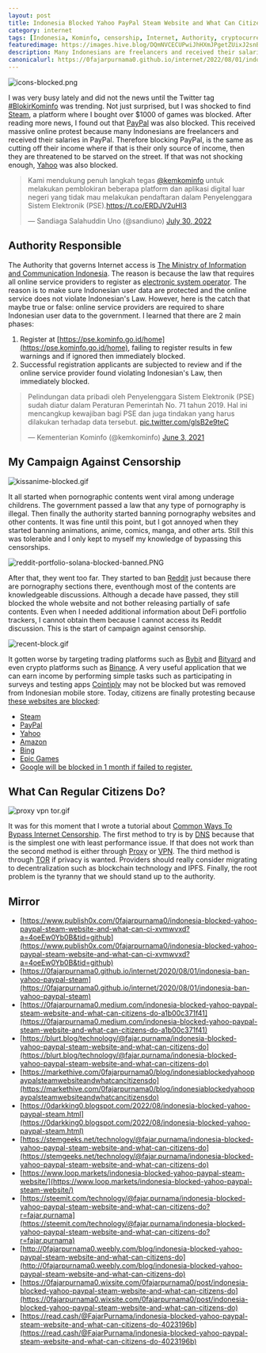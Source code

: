 ```yaml
---
layout: post
title: Indonesia Blocked Yahoo PayPal Steam Website and What Can Citizens Do
category: internet
tags: [Indonesia, Kominfo, censorship, Internet, Authority, cryptocurrency]
featuredimage: https://images.hive.blog/DQmNVCECUPwiJhHXmJPgetZUixJ2snBrjfM4reoBP5HBrWT/icons-blocked.png
description: Many Indonesians are freelancers and received their salaries in PayPal. Therefore blocking PayPal, is the same as cutting off their income.
canonicalurl: https://0fajarpurnama0.github.io/internet/2022/08/01/indonesia-ban-yahoo-paypal-steam
---
```

![icons-blocked.png](https://images.hive.blog/DQmNVCECUPwiJhHXmJPgetZUixJ2snBrjfM4reoBP5HBrWT/icons-blocked.png)

I was very busy lately and did not the news until the Twitter tag [#BlokirKominfo](https://twitter.com/hashtag/BlokirKominfo?src=hashtag_click) was trending. Not just surprised, but I was shocked to find [Steam](https://store.steampowered.com/), a platform where I bought over $1000 of games was blocked. After reading more news, I found out that [PayPal](https://www.paypal.com/) was also blocked. This received massive online protest because many Indonesians are freelancers and received their salaries in PayPal. Therefore blocking PayPal, is the same as cutting off their income where if that is their only source of income, then they are threatened to be starved on the street. If that was not shocking enough, [Yahoo](https://yahoo.com/) was also blocked.

<blockquote class="twitter-tweet"><p lang="in" dir="ltr">Kami mendukung penuh langkah tegas <a href="https://twitter.com/kemkominfo?ref_src=twsrc%5Etfw">@kemkominfo</a> untuk melakukan pemblokiran beberapa platform dan aplikasi digital luar negeri yang tidak mau melakukan pendaftaran dalam Penyelenggara Sistem Elektronik (PSE).<a href="https://t.co/ERDJV2uHI3">https://t.co/ERDJV2uHI3</a></p>&mdash; Sandiaga Salahuddin Uno (@sandiuno) <a href="https://twitter.com/sandiuno/status/1553304444263022592?ref_src=twsrc%5Etfw">July 30, 2022</a></blockquote> <script async src="https://platform.twitter.com/widgets.js" charset="utf-8"></script>

## Authority Responsible

The Authority that governs Internet access is [The Ministry of Information and Communication Indonesia](https://www.kominfo.go.id/profil). The reason is because the law that requires all online service providers to register as [electronic system operator](https://pse.kominfo.go.id/home). The reason is to make sure Indonesian user data are protected and the online service does not violate Indonesian's Law. However, here is the catch that maybe true or false: online service providers are required to share Indonesian user data to the government. I learned that there are 2 main phases:

1.  Register at [https://pse.kominfo.go.id/home](https://pse.kominfo.go.id/home), failing to register results in few warnings and if ignored then immediately blocked.
2.  Successful registration applicants are subjected to review and if the online service provider found violating Indonesian's Law, then immediately blocked.

<blockquote class="twitter-tweet"><p lang="in" dir="ltr">Pelindungan data pribadi oleh Penyelenggara Sistem Elektronik (PSE) sudah diatur dalam Peraturan Pemerintah No. 71 tahun 2019. Hal ini mencangkup kewajiban bagi PSE dan juga tindakan yang harus dilakukan terhadap data tersebut. <a href="https://t.co/glsB2e9teC">pic.twitter.com/glsB2e9teC</a></p>&mdash; Kementerian Kominfo (@kemkominfo) <a href="https://twitter.com/kemkominfo/status/1400427434776752129?ref_src=twsrc%5Etfw">June 3, 2021</a></blockquote> <script async src="https://platform.twitter.com/widgets.js" charset="utf-8"></script>

## My Campaign Against Censorship

![kissanime-blocked.gif](https://images.hive.blog/DQmbogT4ER9om2sDzhUwiFnsPTtDeGp5yD2gjXTibCetMzP/kissanime-blocked.gif)

It all started when pornographic contents went viral among underage childrens. The government passed a law that any type of pornography is illegal. Then finally the authority started banning pornography websites and other contents. It was fine until this point, but I got annoyed when they started banning animations, anime, comics, manga, and other arts. Still this was tolerable and I only kept to myself my knowledge of bypassing this censorships.

![reddit-portfolio-solana-blocked-banned.PNG](https://images.hive.blog/DQmRfdhjtirpw5XBvkWwh6B4ifToMTWgQP8T6DXjERv3e8K/reddit-portfolio-solana-blocked-banned.PNG)

After that, they went too far. They started to ban [Reddit](https://reddit.com/) just because there are pornography sections there, eventhough most of the contents are knowledgeable discussions. Although a decade have passed, they still blocked the whole website and not bother releasing partially of safe contents. Even when I needed additional information about DeFi portfolio trackers, I cannot obtain them because I cannot access its Reddit discussion. This is the start of campaign against censorship.

![recent-block.gif](https://images.hive.blog/DQmUxz8neDqAHwQPY3RYMy9VE3qrWyaNdd7gv6EPZLU2FVR/recent-block.gif)

It gotten worse by targeting trading platforms such as [Bybit](https://www.bybit.com/app/register?ref=pkpyy) and [Bityard](https://www.bityard.com/?ru=VkWx98) and even crypto platforms such as [Binance](https://www.binance.com/en/register?ref=G4W93SBU). A very useful application that we can earn income by performing simple tasks such as participating in surveys and testing apps [Cointiply](http://cointiply.com/r/lnEjx) may not be blocked but was removed from Indonesian mobile store. Today, citizens are finally protesting because [these websites are blocked](https://www.suara.com/tekno/2022/07/30/120721/daftar-situs-diblokir-kominfo-mulai-hari-ini):

*   [Steam](https://store.steampowered.com/)
*   [PayPal](https://www.paypal.com/)
*   [Yahoo](https://yahoo.com/)
*   [Amazon](https://www.amazon.com/)
*   [Bing](https://www.bing.com/)
*   [Epic Games](https://store.epicgames.com/)
*   [Google will be blocked in 1 month if failed to register.](https://www.suara.com/tekno/2022/07/29/212538/google-diberi-waktu-sebulan-yahoo-terancam-diblokir-malam-ini)

## What Can Regular Citizens Do?

![proxy vpn tor.gif](https://images.hive.blog/0x0/https://images.hive.blog/DQmTXPxvfCKX3wf6pmZZdrvFCc2HEcDg8BLwqDzH5ehUyH9/proxy-vpn-tor-bypassing-censorship-illustration.gif)

It was for this moment that I wrote a tutorial about [Common Ways To Bypass Internet Censorship](https://0fajarpurnama0.github.io/internet/2020/04/28/common-ways-bypass-internet-censorship). The first method to try is by [DNS](https://0fajarpurnama0.github.io/internet/2020/04/18/bypass-censorship-dns) because that is the simplest one with least performance issue. If that does not work than the second method is either through [Proxy](https://0fajarpurnama0.github.io/internet/2020/04/19/bypass-censorship-proxy) or [VPN](https://0fajarpurnama0.github.io/internet/2020/04/23/bypass-censorship-vpn). The third method is through [TOR](https://0fajarpurnama0.github.io/internet/2020/04/25/bypass-censorship-tor) if privacy is wanted. Providers should really consider migrating to decentralization such as blockchain technology and IPFS. Finally, the root problem is the tyranny that we should stand up to the authority.

## Mirror

*   [https://www.publish0x.com/0fajarpurnama0/indonesia-blocked-yahoo-paypal-steam-website-and-what-can-ci-xvmwvxd?a=4oeEw0Yb0B&tid=github](https://www.publish0x.com/0fajarpurnama0/indonesia-blocked-yahoo-paypal-steam-website-and-what-can-ci-xvmwvxd?a=4oeEw0Yb0B&tid=github)
*   [https://0fajarpurnama0.github.io/internet/2020/08/01/indonesia-ban-yahoo-paypal-steam](https://0fajarpurnama0.github.io/internet/2020/08/01/indonesia-ban-yahoo-paypal-steam)
*   [https://0fajarpurnama0.medium.com/indonesia-blocked-yahoo-paypal-steam-website-and-what-can-citizens-do-a1b00c371f41](https://0fajarpurnama0.medium.com/indonesia-blocked-yahoo-paypal-steam-website-and-what-can-citizens-do-a1b00c371f41)
*   [https://blurt.blog/technology/@fajar.purnama/indonesia-blocked-yahoo-paypal-steam-website-and-what-can-citizens-do](https://blurt.blog/technology/@fajar.purnama/indonesia-blocked-yahoo-paypal-steam-website-and-what-can-citizens-do)
*   [https://markethive.com/0fajarpurnama0/blog/indonesiablockedyahoopaypalsteamwebsiteandwhatcancitizensdo](https://markethive.com/0fajarpurnama0/blog/indonesiablockedyahoopaypalsteamwebsiteandwhatcancitizensdo)
*   [https://0darkking0.blogspot.com/2022/08/indonesia-blocked-yahoo-paypal-steam.html](https://0darkking0.blogspot.com/2022/08/indonesia-blocked-yahoo-paypal-steam.html)
*   [https://stemgeeks.net/technology/@fajar.purnama/indonesia-blocked-yahoo-paypal-steam-website-and-what-can-citizens-do](https://stemgeeks.net/technology/@fajar.purnama/indonesia-blocked-yahoo-paypal-steam-website-and-what-can-citizens-do)
*   [https://www.loop.markets/indonesia-blocked-yahoo-paypal-steam-website/](https://www.loop.markets/indonesia-blocked-yahoo-paypal-steam-website/)
*   [https://steemit.com/technology/@fajar.purnama/indonesia-blocked-yahoo-paypal-steam-website-and-what-can-citizens-do?r=fajar.purnama](https://steemit.com/technology/@fajar.purnama/indonesia-blocked-yahoo-paypal-steam-website-and-what-can-citizens-do?r=fajar.purnama)
*   [http://0fajarpurnama0.weebly.com/blog/indonesia-blocked-yahoo-paypal-steam-website-and-what-can-citizens-do](http://0fajarpurnama0.weebly.com/blog/indonesia-blocked-yahoo-paypal-steam-website-and-what-can-citizens-do)
*   [https://0fajarpurnama0.wixsite.com/0fajarpurnama0/post/indonesia-blocked-yahoo-paypal-steam-website-and-what-can-citizens-do](https://0fajarpurnama0.wixsite.com/0fajarpurnama0/post/indonesia-blocked-yahoo-paypal-steam-website-and-what-can-citizens-do)
*   [https://read.cash/@FajarPurnama/indonesia-blocked-yahoo-paypal-steam-website-and-what-can-citizens-do-4023196b](https://read.cash/@FajarPurnama/indonesia-blocked-yahoo-paypal-steam-website-and-what-can-citizens-do-4023196b)